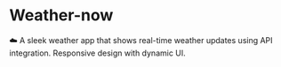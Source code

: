 # Weather-now
☁️ A sleek weather app that shows real-time weather updates using API integration. Responsive design with dynamic UI.
